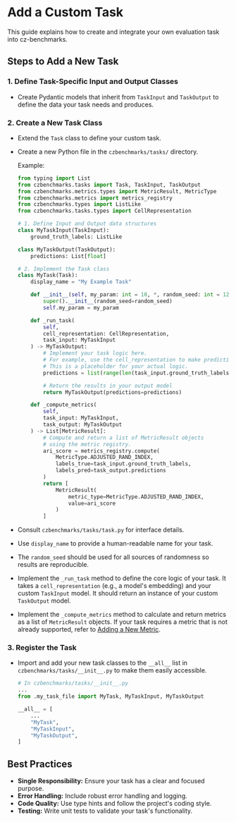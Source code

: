 # Add a Custom Task

This guide explains how to create and integrate your own evaluation task into cz-benchmarks.

## Steps to Add a New Task

### 1. Define Task-Specific Input and Output Classes

- Create Pydantic models that inherit from `TaskInput` and `TaskOutput` to define the data your task needs and produces.
    

### 2. Create a New Task Class

- Extend the `Task` class to define your custom task.
- Create a new Python file in the `czbenchmarks/tasks/` directory.
    
    Example:
    
    ```python
    from typing import List
    from czbenchmarks.tasks import Task, TaskInput, TaskOutput
    from czbenchmarks.metrics.types import MetricResult, MetricType
    from czbenchmarks.metrics import metrics_registry
    from czbenchmarks.types import ListLike
    from czbenchmarks.tasks.types import CellRepresentation
    
    # 1. Define Input and Output data structures
    class MyTaskInput(TaskInput):
        ground_truth_labels: ListLike
    
    class MyTaskOutput(TaskOutput):
        predictions: List[float]
    
    # 2. Implement the Task class
    class MyTask(Task):
        display_name = "My Example Task"
    
        def __init__(self, my_param: int = 10, *, random_seed: int = 123):
            super().__init__(random_seed=random_seed)
            self.my_param = my_param
    
        def _run_task(
            self,
            cell_representation: CellRepresentation,
            task_input: MyTaskInput
        ) -> MyTaskOutput:
            # Implement your task logic here.
            # For example, use the cell_representation to make predictions.
            # This is a placeholder for your actual logic.
            predictions = list(range(len(task_input.ground_truth_labels)))
    
            # Return the results in your output model
            return MyTaskOutput(predictions=predictions)
    
        def _compute_metrics(
            self,
            task_input: MyTaskInput,
            task_output: MyTaskOutput
        ) -> List[MetricResult]:
            # Compute and return a list of MetricResult objects
            # using the metric registry.
            ari_score = metrics_registry.compute(
                MetricType.ADJUSTED_RAND_INDEX,
                labels_true=task_input.ground_truth_labels,
                labels_pred=task_output.predictions
            )
            return [
                MetricResult(
                    metric_type=MetricType.ADJUSTED_RAND_INDEX,
                    value=ari_score
                )
            ]
    
    ```
    
- Consult `czbenchmarks/tasks/task.py` for interface details.
- Use `display_name` to provide a human-readable name for your task.
- The `random_seed` should be used for all sources of randomness so results are reproducible.
- Implement the `_run_task` method to define the core logic of your task. It takes a `cell_representation` (e.g., a model's embedding) and your custom `TaskInput` model. It should return an instance of your custom `TaskOutput` model.
- Implement the `_compute_metrics` method to calculate and return metrics as a list of `MetricResult` objects. If your task requires a metric that is not already supported, refer to [Adding a New Metric](./add_new_metric.md).
    

### 3. Register the Task

- Import and add your new task classes to the `__all__` list in `czbenchmarks/tasks/__init__.py` to make them easily accessible.
    
    ```python
    # In czbenchmarks/tasks/__init__.py
    ...
    from .my_task_file import MyTask, MyTaskInput, MyTaskOutput
    
    __all__ = [
        ...
        "MyTask",
        "MyTaskInput",
        "MyTaskOutput",
    ]
    
    ```

## Best Practices
- **Single Responsibility:** Ensure your task has a clear and focused purpose.
- **Error Handling:** Include robust error handling and logging.
- **Code Quality:** Use type hints and follow the project's coding style.
- **Testing:** Write unit tests to validate your task's functionality.

